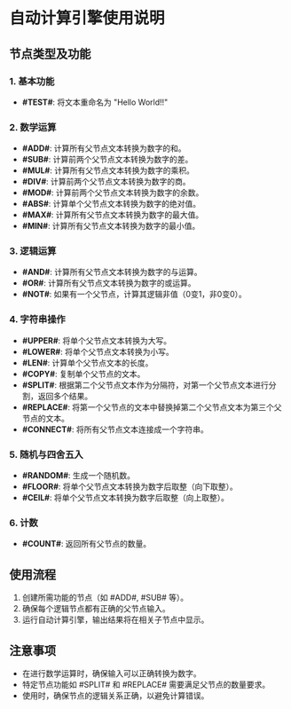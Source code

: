 # 自动计算引擎使用说明

## 节点类型及功能

### 1. 基本功能
- **#TEST#**: 将文本重命名为 "Hello World!!"

### 2. 数学运算
- **#ADD#**: 计算所有父节点文本转换为数字的和。
- **#SUB#**: 计算前两个父节点文本转换为数字的差。
- **#MUL#**: 计算所有父节点文本转换为数字的乘积。
- **#DIV#**: 计算前两个父节点文本转换为数字的商。
- **#MOD#**: 计算前两个父节点文本转换为数字的余数。
- **#ABS#**: 计算单个父节点文本转换为数字的绝对值。
- **#MAX#**: 计算所有父节点文本转换为数字的最大值。
- **#MIN#**: 计算所有父节点文本转换为数字的最小值。
  
### 3. 逻辑运算
- **#AND#**: 计算所有父节点文本转换为数字的与运算。
- **#OR#**: 计算所有父节点文本转换为数字的或运算。
- **#NOT#**: 如果有一个父节点，计算其逻辑非值（0变1，非0变0）。

### 4. 字符串操作
- **#UPPER#**: 将单个父节点文本转换为大写。
- **#LOWER#**: 将单个父节点文本转换为小写。
- **#LEN#**: 计算单个父节点文本的长度。
- **#COPY#**: 复制单个父节点的文本。
- **#SPLIT#**: 根据第二个父节点文本作为分隔符，对第一个父节点文本进行分割，返回多个结果。
- **#REPLACE#**: 将第一个父节点的文本中替换掉第二个父节点文本为第三个父节点的文本。
- **#CONNECT#**: 将所有父节点文本连接成一个字符串。

### 5. 随机与四舍五入
- **#RANDOM#**: 生成一个随机数。
- **#FLOOR#**: 将单个父节点文本转换为数字后取整（向下取整）。
- **#CEIL#**: 将单个父节点文本转换为数字后取整（向上取整）。

### 6. 计数
- **#COUNT#**: 返回所有父节点的数量。

## 使用流程

1. 创建所需功能的节点（如 #ADD#, #SUB# 等）。
2. 确保每个逻辑节点都有正确的父节点输入。
3. 运行自动计算引擎，输出结果将在相关子节点中显示。

## 注意事项

- 在进行数学运算时，确保输入可以正确转换为数字。
- 特定节点功能如 #SPLIT# 和 #REPLACE# 需要满足父节点的数量要求。
- 使用时，确保节点的逻辑关系正确，以避免计算错误。

